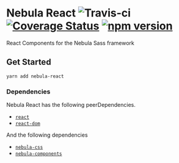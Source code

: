 # Nebula React ![Travis-ci](https://travis-ci.org/rbrtsmith/nebula-react.svg?branch=master) [![Coverage Status](https://coveralls.io/repos/github/rbrtsmith/nebula-react/badge.svg?branch=master)](https://coveralls.io/github/rbrtsmith/nebula-react?branch=master) [![npm version](https://badge.fury.io/js/nebula-react.svg)](https://badge.fury.io/js/nebula-react)

React Components for the Nebula Sass framework

## Get Started

`yarn add nebula-react`

### Dependencies

Nebula React has the following peerDependencies.
* [`react`](https://github.com/facebook/react)
* [`react-dom`](https://www.npmjs.com/package/react-dom)

And the following dependencies
* [`nebula-css`](https://github.com/rbrtsmith/nebula-css)
* [`nebula-components`](https://github.com/rbrtsmith/nebula-components)
